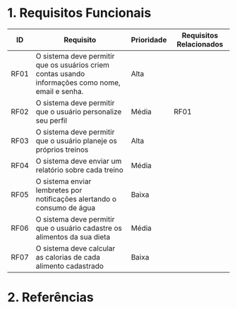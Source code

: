 # 1. Requisitos Funcionais

  |  ID |  Requisito   | Prioridade  |  Requisitos Relacionados   |
|---|---|---|---|
| RF01  | O sistema deve permitir que os usuários criem contas usando informações como nome, email e senha. |  Alta |   |
| RF02  | O sistema deve permitir que o usuário personalize seu perfil  | Média  | RF01  |
| RF03  | O sistema deve permitir que o usuário planeje os próprios treinos  | Alta  |   |
|RF04| O sistema deve enviar um relatório sobre cada treino| Média| |
| RF05| O sistema enviar lembretes por notificações alertando o consumo de água| Baixa| |
| RF06 | O sistema deve permitir que o usuário cadastre os alimentos da sua dieta | Média| |
| RF07| O sistema deve calcular as calorias de cada alimento cadastrado| Baixa | |


# 2. Referências
